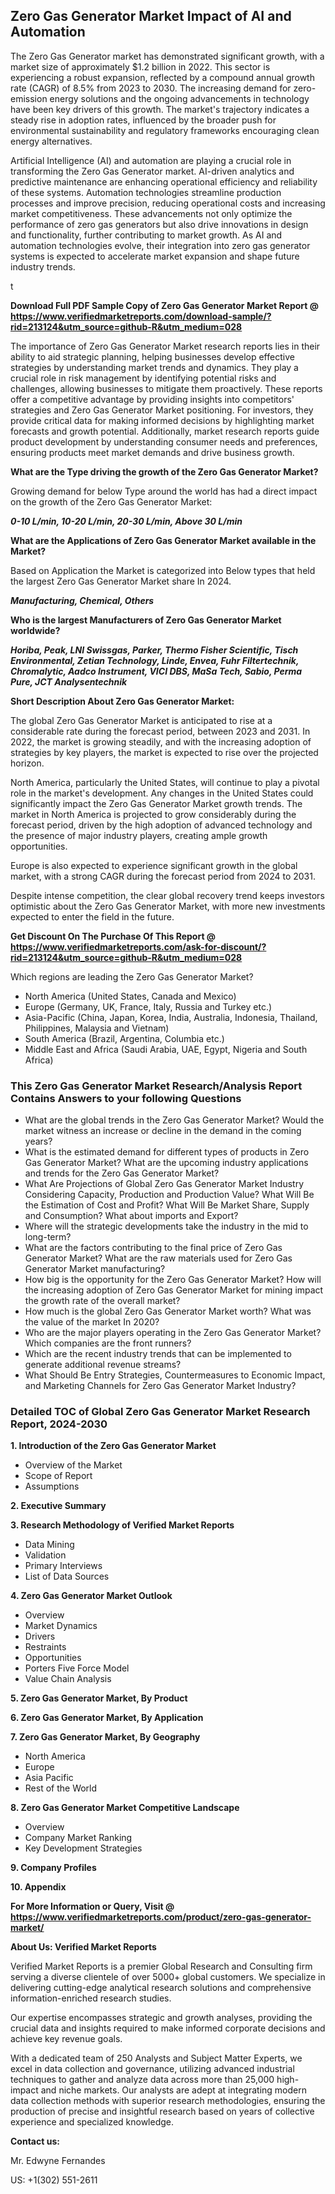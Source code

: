 <h2>Zero Gas Generator Market Impact of AI and Automation</h2><p>The Zero Gas Generator market has demonstrated significant growth, with a market size of approximately $1.2 billion in 2022. This sector is experiencing a robust expansion, reflected by a compound annual growth rate (CAGR) of 8.5% from 2023 to 2030. The increasing demand for zero-emission energy solutions and the ongoing advancements in technology have been key drivers of this growth. The market's trajectory indicates a steady rise in adoption rates, influenced by the broader push for environmental sustainability and regulatory frameworks encouraging clean energy alternatives.</p><p>Artificial Intelligence (AI) and automation are playing a crucial role in transforming the Zero Gas Generator market. AI-driven analytics and predictive maintenance are enhancing operational efficiency and reliability of these systems. Automation technologies streamline production processes and improve precision, reducing operational costs and increasing market competitiveness. These advancements not only optimize the performance of zero gas generators but also drive innovations in design and functionality, further contributing to market growth. As AI and automation technologies evolve, their integration into zero gas generator systems is expected to accelerate market expansion and shape future industry trends.</p>t</p><p id="" class=""><strong>Download Full PDF Sample Copy of Zero Gas Generator Market Report @ <a href="https://www.verifiedmarketreports.com/download-sample/?rid=213124&utm_source=github-R&utm_medium=028" target="_blank">https://www.verifiedmarketreports.com/download-sample/?rid=213124&utm_source=github-R&utm_medium=028</a></strong></p><p>The importance of&nbsp;Zero Gas Generator Market research reports lies in their ability to aid strategic planning, helping businesses develop effective strategies by understanding market trends and dynamics. They play a crucial role in risk management by identifying potential risks and challenges, allowing businesses to mitigate them proactively. These reports offer a competitive advantage by providing insights into competitors' strategies and Zero Gas Generator Market positioning. For investors, they provide critical data for making informed decisions by highlighting market forecasts and growth potential. Additionally, market research reports guide product development by understanding consumer needs and preferences, ensuring products meet market demands and drive business growth.</p><p><strong>What are the&nbsp;Type driving the growth of the Zero Gas Generator Market?</strong></p><p id="" class="">Growing demand for below Type around the world has had a direct impact on the growth of the Zero Gas Generator Market:</p><em><strong>0-10 L/min, 10-20 L/min, 20-30 L/min, Above 30 L/min</strong></em></p><strong>What are the&nbsp;Applications&nbsp;of Zero Gas Generator Market available in the Market?</strong></p><p id="" class="">Based on Application the Market is categorized into Below types that held the largest Zero Gas Generator Market share In 2024.</p><em><strong>Manufacturing, Chemical, Others</strong></em></p><strong>Who is the largest Manufacturers of Zero Gas Generator Market worldwide?</strong></p><p><em><strong>Horiba, Peak, LNI Swissgas, Parker, Thermo Fisher Scientific, Tisch Environmental, Zetian Technology, Linde, Envea, Fuhr Filtertechnik, Chromalytic, Aadco Instrument, VICI DBS, MaSa Tech, Sabio, Perma Pure, JCT Analysentechnik</strong></em></p><p id="" class=""><strong>Short Description About Zero Gas Generator Market:</strong></p><p>The global Zero Gas Generator Market is anticipated to rise at a considerable rate during the forecast period, between 2023 and 2031. In 2022, the market is growing steadily, and with the increasing adoption of strategies by key players, the market is expected to rise over the projected horizon.</p><p>North America, particularly the United States, will continue to play a pivotal role in the market's development. Any changes in the United States could significantly impact the Zero Gas Generator Market growth trends. The market in North America is projected to grow considerably during the forecast period, driven by the high adoption of advanced technology and the presence of major industry players, creating ample growth opportunities.</p><p>Europe is also expected to experience significant growth in the global market, with a strong CAGR during the forecast period from 2024 to 2031.</p><p>Despite intense competition, the clear global recovery trend keeps investors optimistic about the Zero Gas Generator Market, with more new investments expected to enter the field in the future.</p><p id="" class=""><strong>Get Discount On The Purchase Of This Report @ <a href="https://www.verifiedmarketreports.com/ask-for-discount/?rid=213124&utm_source=github-R&utm_medium=028" target="_blank">https://www.verifiedmarketreports.com/ask-for-discount/?rid=213124&utm_source=github-R&utm_medium=028</a></strong></p>Which regions are leading the Zero Gas Generator Market?</p><ul><li>North America (United States, Canada and Mexico)</li><li>Europe (Germany, UK, France, Italy, Russia and Turkey etc.)</li><li>Asia-Pacific (China, Japan, Korea, India, Australia, Indonesia, Thailand, Philippines, Malaysia and Vietnam)</li><li>South America (Brazil, Argentina, Columbia etc.)</li><li>Middle East and Africa (Saudi Arabia, UAE, Egypt, Nigeria and South Africa)</li></ul><h3 id="" class="">This Zero Gas Generator Market Research/Analysis Report Contains Answers to your following Questions</h3><ul><li>What are the global trends in the Zero Gas Generator Market? Would the market witness an increase or decline in the demand in the coming years?</li><li>What is the estimated demand for different types of products in Zero Gas Generator Market? What are the upcoming industry applications and trends for the Zero Gas Generator Market?</li><li>What Are Projections of Global Zero Gas Generator Market Industry Considering Capacity, Production and Production Value? What Will Be the Estimation of Cost and Profit? What Will Be Market Share, Supply and Consumption? What about imports and Export?</li><li>Where will the strategic developments take the industry in the mid to long-term?</li><li>What are the factors contributing to the final price of Zero Gas Generator Market? What are the raw materials used for Zero Gas Generator Market manufacturing?</li><li>How big is the opportunity for the Zero Gas Generator Market? How will the increasing adoption of Zero Gas Generator Market for mining impact the growth rate of the overall market?</li><li>How much is the global Zero Gas Generator Market worth? What was the value of the market In 2020?</li><li>Who are the major players operating in the Zero Gas Generator Market? Which companies are the front runners?</li><li>Which are the recent industry trends that can be implemented to generate additional revenue streams?</li><li>What Should Be Entry Strategies, Countermeasures to Economic Impact, and Marketing Channels for Zero Gas Generator Market Industry?</li></ul><h3 id="" class="">Detailed TOC of Global Zero Gas Generator Market Research Report, 2024-2030</h3><p id="" class=""><strong>1. Introduction of the Zero Gas Generator Market</strong></p><ul><li>Overview of the Market</li><li>Scope of Report</li><li>Assumptions</li></ul><p id="" class=""><strong>2. Executive Summary</strong></p><p id="" class=""><strong>3. Research Methodology of Verified Market Reports</strong></p><ul><li>Data Mining</li><li>Validation</li><li>Primary Interviews</li><li>List of Data Sources</li></ul><p id="" class=""><strong>4. Zero Gas Generator Market Outlook</strong></p><ul><li>Overview</li><li>Market Dynamics</li><li>Drivers</li><li>Restraints</li><li>Opportunities</li><li>Porters Five Force Model</li><li>Value Chain Analysis</li></ul><p id="" class=""><strong>5. Zero Gas Generator Market, By Product</strong></p><p id="" class=""><strong>6. Zero Gas Generator Market, By Application</strong></p><p id="" class=""><strong>7. Zero Gas Generator Market, By Geography</strong></p><ul><li>North America</li><li>Europe</li><li>Asia Pacific</li><li>Rest of the World</li></ul><p id="" class=""><strong>8. Zero Gas Generator Market Competitive Landscape</strong></p><ul><li>Overview</li><li>Company Market Ranking</li><li>Key Development Strategies</li></ul><p id="" class=""><strong>9. Company Profiles</strong></p><p id="" class=""><strong>10. Appendix</strong></p><p id="" class=""><strong>For More Information or Query, Visit @ <a href="https://www.verifiedmarketreports.com/product/zero-gas-generator-market/" target="_blank">https://www.verifiedmarketreports.com/product/zero-gas-generator-market/</a></strong></p><p id="" class=""><strong>About Us: Verified Market Reports</strong></p><p id="" class="">Verified Market Reports is a premier Global Research and Consulting firm serving a diverse clientele of over 5000+ global customers. We specialize in delivering cutting-edge analytical research solutions and comprehensive information-enriched research studies.</p><p id="" class="">Our expertise encompasses strategic and growth analyses, providing the crucial data and insights required to make informed corporate decisions and achieve key revenue goals.</p><p id="" class="">With a dedicated team of 250 Analysts and Subject Matter Experts, we excel in data collection and governance, utilizing advanced industrial techniques to gather and analyze data across more than 25,000 high-impact and niche markets. Our analysts are adept at integrating modern data collection methods with superior research methodologies, ensuring the production of precise and insightful research based on years of collective experience and specialized knowledge.</p><p id="" class=""><strong>Contact us:</strong></p><p id="" class="">Mr. Edwyne Fernandes</p><p id="" class="">US: +1(302) 551-2611</p>